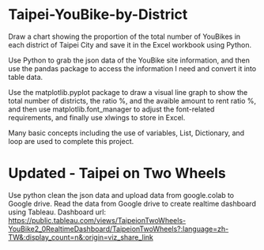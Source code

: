 # Taipei-YouBike-by-District
Draw a chart showing the proportion of the total number of YouBikes in each district of Taipei City and save it in the Excel workbook using Python.    

Use Python to grab the json data of the YouBike site information, and then use the pandas package to access the information I need and convert it into table data.   
  
Use the matplotlib.pyplot package to draw a visual line graph to show the total number of districts, the ratio %, and the avaible amount to rent ratio %, and then use matplotlib.font_manager to adjust the font-related requirements, and finally use xlwings to store in Excel.   
  
Many basic concepts including the use of variables, List, Dictionary, and loop are used to complete this project. 

# Updated - Taipei on Two Wheels
Use python clean the json data and upload data from google.colab to Google drive. 
Read the data from Google drive to create realtime dashboard using Tableau.
Dashboard url: https://public.tableau.com/views/TaipeionTwoWheels-YouBike2_0RealtimeDashboard/TaipeionTwoWheels?:language=zh-TW&:display_count=n&:origin=viz_share_link
